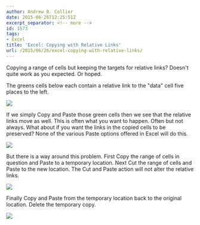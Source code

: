 ```yaml
---
author: Andrew B. Collier
date: 2015-06-26T12:25:51Z
excerpt_separator: <!-- more -->
id: 1573
tags:
- Excel
title: 'Excel: Copying with Relative Links'
url: /2015/06/26/excel-copying-with-relative-links/
---
```


<!--more-->

Copying a range of cells but keeping the targets for relative links? Doesn't quite work as you expected. Or hoped.

The greens cells below each contain a relative link to the "data" cell five places to the left.

<img src="/img/2015/06/copy-rel-links-1.png">

If we simply Copy and Paste those green cells then we see that the relative links move as well. This is often what you want to happen. Often but not always. What about if you want the links in the copied cells to be preserved? None of the various Paste options offered in Excel will do this.

<img src="/img/2015/06/copy-rel-links-2.png">

But there is a way around this problem. First Copy the range of cells in question and Paste to a temporary location. Next Cut the range of cells and Paste to the new location. The Cut and Paste action will not alter the relative links.

<img src="/img/2015/06/copy-rel-links-3.png">

Finally Copy and Paste from the temporary location back to the original location. Delete the temporary copy.

<img src="/img/2015/06/copy-rel-links-4.png">

